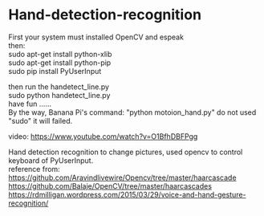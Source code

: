 # Hand-detection-recognition
First your system must installed OpenCV and espeak                                                                                                                               
then:                                                                                                                                                                        
sudo apt-get install python-xlib                                                                                                                                  
sudo apt-get install python-pip                                                                                                                                          
sudo pip install PyUserInput

then run the handetect_line.py                                                                                                     
sudo python handetect_line.py                                                                                                                                       
have fun ......                                                                                                                                                                                                                                              
By the way, Banana Pi's command: "python motoion_hand.py"  do not used "sudo" it will failed.                                    

video: https://www.youtube.com/watch?v=O1BfhDBFPgg

Hand detection recognition to change pictures, used opencv to control keyboard of PyUserInput.                                                  
reference from:                                                                                                             
https://github.com/Aravindlivewire/Opencv/tree/master/haarcascade  
https://github.com/Balaje/OpenCV/tree/master/haarcascades  
https://rdmilligan.wordpress.com/2015/03/29/voice-and-hand-gesture-recognition/
